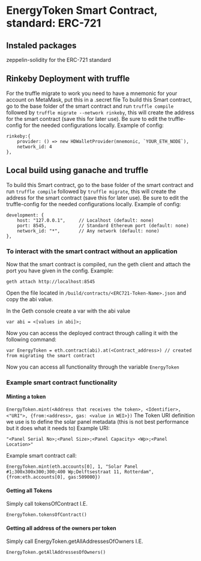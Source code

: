 # EnergyToken Smart Contract, standard: ERC-721 

## Instaled packages
zeppelin-solidity for the ERC-721 standard

## Rinkeby Deployment with truffle
For the truffle migrate to work you need to have a mnemonic for your account on MetaMask, put this in a .secret file
To build this Smart contract, go to the base folder of the smart contract and run `truffle compile` followed by `truffle migrate --network rinkeby`, this will create the address for the smart contract (save this for later use). Be sure to edit the truffle-config for the needed configurations locally.
Example of config:
```
rinkeby:{
    provider: () => new HDWalletProvider(mnemonic, `YOUR_ETH_NODE`),
    network_id: 4
},
```

## Local build using ganache and truffle
To build this Smart contract, go to the base folder of the smart contract and run `truffle compile` followed by `truffle migrate`, this will create the address for the smart contract (save this for later use). Be sure to edit the truffle-config for the needed configurations locally.
Example of config:
```
development: {
    host: "127.0.0.1",     // Localhost (default: none)
    port: 8545,            // Standard Ethereum port (default: none)
    network_id: "*",       // Any network (default: none)
},
```

### To interact with the smart contract without an application
Now that the smart contract is compiled, run the geth client and attach the port you have given in the config.
Example:
```
geth attach http://localhost:8545
```

Open the file located in `/build/contracts/<ERC721-Token-Name>.json` and copy the abi value.

In the Geth console create a var with the abi value
```
var abi = <[values in abi]>;
```

Now you can access the deployed contract through calling it with the following command:
```
var EnergyToken = eth.contract(abi).at(<Contract_address>) // created from migrating the smart contract
```

Now you can access all functionality through the variable `EnergyToken`

### Example smart contract functionality

#### Minting a token
`EnergyToken.mint(<Address that receives the token>, <Identifier>, <"URI">, {from:<address>, gas: <value in WEI>})`
The Token URI definition we use is to define the solar panel metadata (this is not best performance but it does what it needs to)
Example URI:
```
"<Panel Serial No>;<Panel Size>;<Panel Capacity> <Wp>;<Panel Location>"
```

Example smart contract call:
```
EnergyToken.mint(eth.accounts[0], 1, "Solar Panel #1;300x300x300;300;400 Wp;Delftsestraat 11, Rotterdam", {from:eth.accounts[0], gas:509000})
```

#### Getting all Tokens
Simply call tokensOfContract I.E.
```
EnergyToken.tokensOfContract()
```

#### Getting all address of the owners per token
Simply call EnergyToken.getAllAddressesOfOwners I.E.
```
EnergyToken.getAllAddressesOfOwners()
```